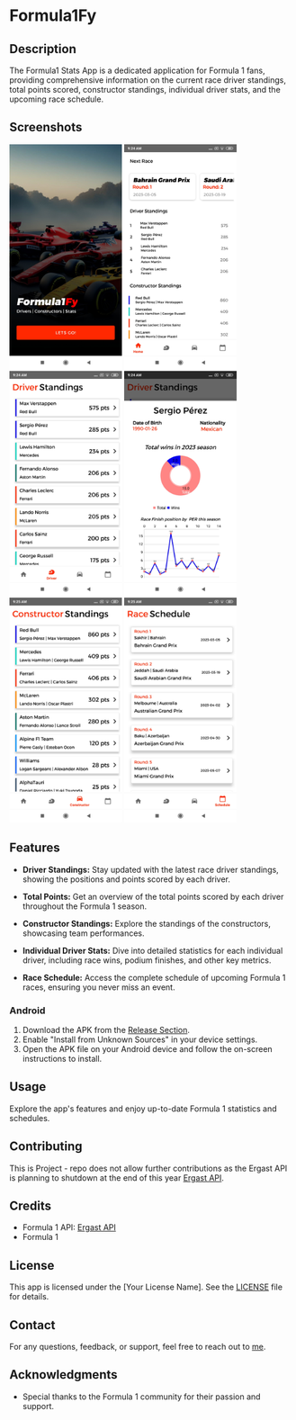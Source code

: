 # Formula1Fy

## Description
The Formula1 Stats App is a dedicated application for Formula 1 fans, providing comprehensive information on the current race driver standings, total points scored, constructor standings, individual driver stats, and the upcoming race schedule.

## Screenshots

<p float="left">
  <img src="app/src/main/res/screenshots/1.jpg" width="200" />
  <img src="app/src/main/res/screenshots/2.jpg" width="200" /> 
  <img src="app/src/main/res/screenshots/3.jpg" width="200" />
  <img src="app/src/main/res/screenshots/4.jpg" width="200" />
  <img src="app/src/main/res/screenshots/5.jpg" width="200" />
   <img src="app/src/main/res/screenshots/6.jpg" width="200" />
</p>


## Features

- **Driver Standings:** Stay updated with the latest race driver standings, showing the positions and points scored by each driver.

- **Total Points:** Get an overview of the total points scored by each driver throughout the Formula 1 season.

- **Constructor Standings:** Explore the standings of the constructors, showcasing team performances.

- **Individual Driver Stats:** Dive into detailed statistics for each individual driver, including race wins, podium finishes, and other key metrics.

- **Race Schedule:** Access the complete schedule of upcoming Formula 1 races, ensuring you never miss an event.

### Android
1. Download the APK from the [Release Section](https://github.com/Sd023/Formula1Fy/releases/tag/release).
2. Enable "Install from Unknown Sources" in your device settings.
3. Open the APK file on your Android device and follow the on-screen instructions to install.

## Usage

Explore the app's features and enjoy up-to-date Formula 1 statistics and schedules.

## Contributing

This is Project - repo does not allow further contributions as the Ergast API is planning to shutdown at the end of this year [Ergast API](https://ergast.com/mrd/).

## Credits
- Formula 1 API: [Ergast API](https://ergast.com/mrd/)
- Formula 1

## License
This app is licensed under the [Your License Name]. See the [LICENSE](https://github.com/Sd023/Formula1Fy/blob/Formula1Fy_Release/LICENSE) file for details.

## Contact
For any questions, feedback, or support, feel free to reach out to [me](dhanushsd902@gmail.com).

## Acknowledgments

- Special thanks to the Formula 1 community for their passion and support.
